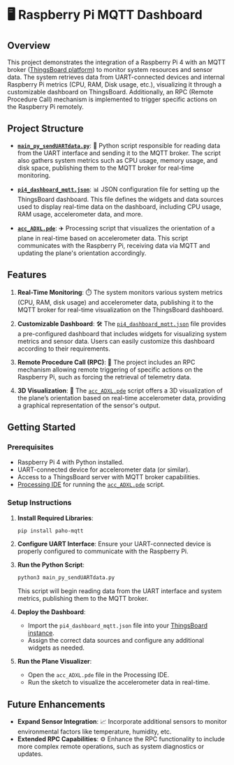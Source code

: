 # 🖥️ Raspberry Pi MQTT Dashboard

## Overview

This project demonstrates the integration of a Raspberry Pi 4 with an MQTT broker ([ThingsBoard platform](https://thingsboard.io/)) to monitor system resources and sensor data. The system retrieves data from UART-connected devices and internal Raspberry Pi metrics (CPU, RAM, Disk usage, etc.), visualizing it through a customizable dashboard on ThingsBoard. Additionally, an RPC (Remote Procedure Call) mechanism is implemented to trigger specific actions on the Raspberry Pi remotely.

## Project Structure

- **[`main_py_sendUARTdata.py`](main_py_sendUARTdata.py)**: 🐍 Python script responsible for reading data from the UART interface and sending it to the MQTT broker. The script also gathers system metrics such as CPU usage, memory usage, and disk space, publishing them to the MQTT broker for real-time monitoring.
  
- **[`pi4_dashboard_mqtt.json`](pi4_dashboard_mqtt.json)**: 📊 JSON configuration file for setting up the ThingsBoard dashboard. This file defines the widgets and data sources used to display real-time data on the dashboard, including CPU usage, RAM usage, accelerometer data, and more.

- **[`acc_ADXL.pde`](acc_ADXL.pde)**: ✈️ Processing script that visualizes the orientation of a plane in real-time based on accelerometer data. This script communicates with the Raspberry Pi, receiving data via MQTT and updating the plane's orientation accordingly.

## Features

1. **Real-Time Monitoring**: ⏱️ The system monitors various system metrics (CPU, RAM, disk usage) and accelerometer data, publishing it to the MQTT broker for real-time visualization on the ThingsBoard dashboard.

2. **Customizable Dashboard**: 🛠️ The [`pi4_dashboard_mqtt.json`](pi4_dashboard_mqtt.json) file provides a pre-configured dashboard that includes widgets for visualizing system metrics and sensor data. Users can easily customize this dashboard according to their requirements.

3. **Remote Procedure Call (RPC)**: 📡 The project includes an RPC mechanism allowing remote triggering of specific actions on the Raspberry Pi, such as forcing the retrieval of telemetry data.

4. **3D Visualization**: 🎨 The [`acc_ADXL.pde`](acc_ADXL.pde) script offers a 3D visualization of the plane’s orientation based on real-time accelerometer data, providing a graphical representation of the sensor's output.

## Getting Started

### Prerequisites

- Raspberry Pi 4 with Python installed.
- UART-connected device for accelerometer data (or similar).
- Access to a ThingsBoard server with MQTT broker capabilities.
- [Processing IDE](https://processing.org/download/) for running the [`acc_ADXL.pde`](acc_ADXL.pde) script.

### Setup Instructions

1. **Install Required Libraries**:
   ```bash
   pip install paho-mqtt
   ```

2. **Configure UART Interface**: Ensure your UART-connected device is properly configured to communicate with the Raspberry Pi.

3. **Run the Python Script**:
   ```bash
   python3 main_py_sendUARTdata.py
   ```
   This script will begin reading data from the UART interface and system metrics, publishing them to the MQTT broker.

4. **Deploy the Dashboard**:
   - Import the `pi4_dashboard_mqtt.json` file into your [ThingsBoard instance](https://thingsboard.io/docs/devices-library/raspberry-pi-4/?minicomputersDashboard=importedDashboard).
   - Assign the correct data sources and configure any additional widgets as needed.

5. **Run the Plane Visualizer**:
   - Open the `acc_ADXL.pde` file in the Processing IDE.
   - Run the sketch to visualize the accelerometer data in real-time.

## Future Enhancements

- **Expand Sensor Integration**: 📈 Incorporate additional sensors to monitor environmental factors like temperature, humidity, etc.
- **Extended RPC Capabilities**: ⚙️ Enhance the RPC functionality to include more complex remote operations, such as system diagnostics or updates.

